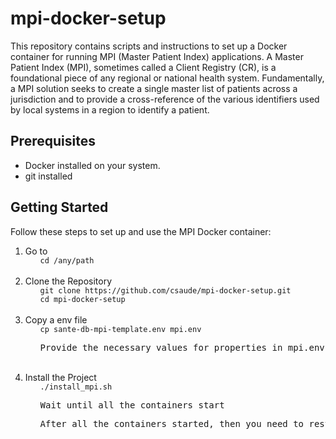 # mpi-docker-setup

This repository contains scripts and instructions to set up a Docker container for running MPI (Master Patient Index) applications. A Master Patient Index (MPI), sometimes called a Client Registry (CR), is a foundational piece of any regional or national health system. Fundamentally, a MPI solution seeks to create a single master list of patients across a jurisdiction and to provide a cross-reference of the various identifiers used by local systems in a region to identify a patient.

## Prerequisites

- Docker installed on your system.
- git installed
## Getting Started

Follow these steps to set up and use the MPI Docker container:

<ol>
        <li>
                Go to
                <ul>
                        <code>cd /any/path</code>
                </ul>
        </li>
        <br>
        <li>
                Clone the Repository
                <ul>
                        <code>git clone https://github.com/csaude/mpi-docker-setup.git</code>
                </ul>
                <ul>
                        <code>cd mpi-docker-setup</code>
                </ul>
        </li>
        <br>
        <li>
        Copy a env file
                <ul>
                        <code>cp sante-db-mpi-template.env mpi.env</code>
                </ul>
                <ul>
                        <pre>Provide the necessary values for properties in mpi.env </pre>
                </ul>
        </li>
        <br>
        <li>
                Install the Project
                <ul>
                        <code>./install_mpi.sh</code>
                </ul>
                <ul>
                        <pre>Wait until all the containers start</pre>
                </ul>
                </ul>
                 <ul>
                        <pre>After all the containers started, then you need to restart a specific containers, in order to load the binding files related to the rules of match.
                        </pre>
                </ul>
        </li>
        <br>

</ol>
